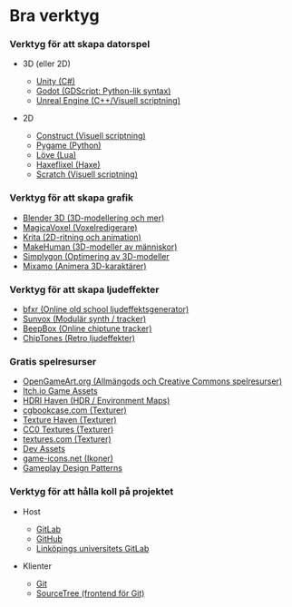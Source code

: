 # Bra verktyg

### Verktyg för att skapa datorspel

- 3D (eller 2D) 
    - [Unity (C#)](http://unity3d.com/)
    - [Godot (GDScript: Python-lik syntax)](https://godotengine.org/)
    - [Unreal Engine (C++/Visuell scriptning)](https://www.unrealengine.com/)

- 2D
    - [Construct (Visuell scriptning)](https://www.scirra.com/)
    - [Pygame (Python)](http://www.pygame.org/)
    - [Löve (Lua)](https://love2d.org/)
    - [Haxeflixel (Haxe)](http://haxeflixel.com/)
    - [Scratch (Visuell scriptning)](https://scratch.mit.edu/)

### Verktyg för att skapa grafik

- [Blender 3D (3D-modellering och mer)](https://www.blender.org/)
- [MagicaVoxel (Voxelredigerare)](https://ephtracy.github.io/)
- [Krita (2D-ritning och animation)](https://krita.org/)
- [MakeHuman (3D-modeller av människor)](http://www.makehumancommunity.org/)
- [Simplygon (Optimering av 3D-modeller](https://www.simplygon.com/)
- [Mixamo (Animera 3D-karaktärer)](https://www.mixamo.com/)

### Verktyg för att skapa ljudeffekter

- [bfxr (Online old school ljudeffektsgenerator)](http://www.bfxr.net/)
- [Sunvox (Modulär synth / tracker)](http://www.warmplace.ru/soft/sunvox/)
- [BeepBox (Online chiptune tracker)](http://www.beepbox.co/)
- [ChipTones (Retro ljudeffekter)](https://sfbgames.itch.io/chiptone)

### Gratis spelresurser

- [OpenGameArt.org (Allmängods och Creative Commons spelresurser)](http://opengameart.org/)
- [Itch.io Game Assets](https://itch.io/game-assets/free)
- [HDRI Haven (HDR / Environment Maps)](https://hdrihaven.com/)
- [cgbookcase.com (Texturer)](https://www.cgbookcase.com/textures)
- [Texture Haven (Texturer)](https://texturehaven.com/)
- [CC0 Textures (Texturer)](https://cc0textures.com/)
- [textures.com (Texturer)](https://www.textures.com/)
- [Dev Assets](https://devassets.com/)
- [game-icons.net (Ikoner)](https://game-icons.net/)
- [Gameplay Design Patterns](http://virt10.itu.chalmers.se/index.php/Main_Page)

### Verktyg för att hålla koll på projektet

- Host
    - [GitLab](http://gitlab.com/)
    - [GitHub](http://github.com/)
    - [Linköpings universitets GitLab](https://gitlab.liu.se/)

- Klienter
    - [Git](https://git-scm.com/)
    - [SourceTree (frontend för Git)](https://www.sourcetreeapp.com/)
